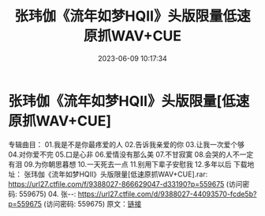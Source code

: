 ﻿---
title: 张玮伽《流年如梦HQII》头版限量低速原抓WAV+CUE
date: 2023-06-09 10:17:34
categories: WAV车载音乐、镜像
tags: 华语中文
---
# 张玮伽《流年如梦HQII》头版限量[低速原抓WAV+CUE]

专辑曲目：
01.我是不是你最疼爱的人
02.告诉我亲爱的你
03.让我一次爱个够
04.对你爱不完
05.口是心非
06.爱情没有那么美
07.不甘寂寞
08.会哭的人不一定有泪
09.为你朝思暮想
10.一天死去一点
11.别用下辈子安慰我
12.多年以后
下载地址：
张玮伽《流年如梦HQII》头版限量[低速原抓WAV+CUE].rar: https://url27.ctfile.com/f/9388027-866629047-d33190?p=559675
(访问密码: 559675)
04. 张--: https://url27.ctfile.com/d/9388027-44093570-fcde5b?p=559675
(访问密码: 559675)
原文：[链接](https://blog.sina.com.cn/s/blog_1647c7e760103129p.html)